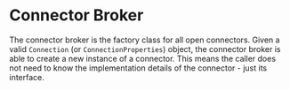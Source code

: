 <!-- SPDX-License-Identifier: Apache-2.0 -->
<!-- Copyright Contributors to the ODPi Egeria project. -->

# Connector Broker

The connector broker is the factory class for all open connectors.
Given a valid `Connection` (or `ConnectionProperties`) object, the
connector broker is able to create a new instance of a connector.
This means the caller does not need to know the implementation
details of the connector - just its interface.